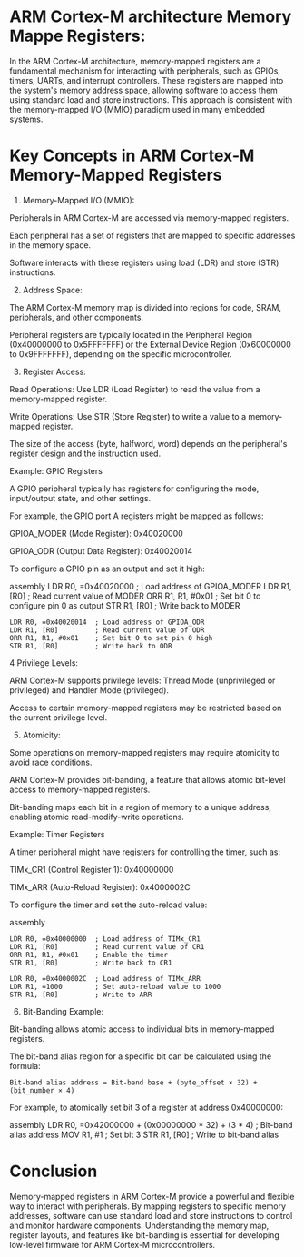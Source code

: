 # ARM Cortex-M architecture Memory Mappe Registers:

In the ARM Cortex-M architecture, memory-mapped registers are a fundamental mechanism for interacting with peripherals, 
such as GPIOs, timers, UARTs, and interrupt controllers. These registers are mapped into the system's memory address space, 
allowing software to access them using standard load and store instructions. This approach is consistent with the 
memory-mapped I/O (MMIO) paradigm used in many embedded systems.

# Key Concepts in ARM Cortex-M Memory-Mapped Registers

1. Memory-Mapped I/O (MMIO):

Peripherals in ARM Cortex-M are accessed via memory-mapped registers.

Each peripheral has a set of registers that are mapped to specific addresses in the memory space.

Software interacts with these registers using load (LDR) and store (STR) instructions.

2. Address Space:

The ARM Cortex-M memory map is divided into regions for code, SRAM, peripherals, and other components.

Peripheral registers are typically located in the Peripheral Region (0x40000000 to 0x5FFFFFFF) or 
the External Device Region (0x60000000 to 0x9FFFFFFF), depending on the specific microcontroller.

3. Register Access:

Read Operations: Use LDR (Load Register) to read the value from a memory-mapped register.

Write Operations: Use STR (Store Register) to write a value to a memory-mapped register.

The size of the access (byte, halfword, word) depends on the peripheral's register design and the instruction used.

Example: GPIO Registers

A GPIO peripheral typically has registers for configuring the mode, input/output state, and other settings.

For example, the GPIO port A registers might be mapped as follows:

GPIOA_MODER (Mode Register): 0x40020000

GPIOA_ODR (Output Data Register): 0x40020014

To configure a GPIO pin as an output and set it high:

assembly
    LDR R0, =0x40020000  ; Load address of GPIOA_MODER
    LDR R1, [R0]         ; Read current value of MODER
    ORR R1, R1, #0x01    ; Set bit 0 to configure pin 0 as output
    STR R1, [R0]         ; Write back to MODER
    
    LDR R0, =0x40020014  ; Load address of GPIOA_ODR
    LDR R1, [R0]         ; Read current value of ODR
    ORR R1, R1, #0x01    ; Set bit 0 to set pin 0 high
    STR R1, [R0]         ; Write back to ODR

4 Privilege Levels:

ARM Cortex-M supports privilege levels: Thread Mode (unprivileged or privileged) and Handler Mode (privileged).

Access to certain memory-mapped registers may be restricted based on the current privilege level.

5. Atomicity:

Some operations on memory-mapped registers may require atomicity to avoid race conditions.

ARM Cortex-M provides bit-banding, a feature that allows atomic bit-level access to memory-mapped registers.

Bit-banding maps each bit in a region of memory to a unique address, enabling atomic read-modify-write operations.

Example: Timer Registers

A timer peripheral might have registers for controlling the timer, such as:

TIMx_CR1 (Control Register 1): 0x40000000

TIMx_ARR (Auto-Reload Register): 0x4000002C

To configure the timer and set the auto-reload value:

assembly

    LDR R0, =0x40000000  ; Load address of TIMx_CR1
    LDR R1, [R0]         ; Read current value of CR1
    ORR R1, R1, #0x01    ; Enable the timer
    STR R1, [R0]         ; Write back to CR1
    
    LDR R0, =0x4000002C  ; Load address of TIMx_ARR
    LDR R1, =1000        ; Set auto-reload value to 1000
    STR R1, [R0]         ; Write to ARR

6. Bit-Banding Example:

Bit-banding allows atomic access to individual bits in memory-mapped registers.

The bit-band alias region for a specific bit can be calculated using the formula:

    Bit-band alias address = Bit-band base + (byte_offset × 32) + (bit_number × 4)

For example, to atomically set bit 3 of a register at address 0x40000000:

assembly
    LDR R0, =0x42000000 + (0x00000000 * 32) + (3 * 4)  ; Bit-band alias address
    MOV R1, #1                                         ; Set bit 3
    STR R1, [R0]                                       ; Write to bit-band alias

# Conclusion

Memory-mapped registers in ARM Cortex-M provide a powerful and flexible way to interact with peripherals. 
By mapping registers to specific memory addresses, software can use standard load and store instructions to control and 
monitor hardware components. Understanding the memory map, register layouts, and features like bit-banding is essential for developing 
low-level firmware for ARM Cortex-M microcontrollers.
